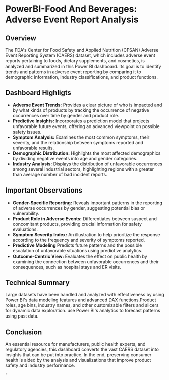  # PowerBI-Food And Beverages: Adverse Event Report Analysis
 ## Overview
 The FDA's Center for Food Safety and Applied Nutrition (CFSAN) Adverse Event Reporting System (CAERS) dataset, which includes adverse event reports pertaining to foods, dietary supplements, and 
 cosmetics, is analyzed and summarized in this Power BI dashboard. Its goal is to identify trends and patterns in adverse event reporting by comparing it to demographic information, industry 
 classifications, and product functions.
 ## Dashboard Highligts
- **Adverse Event Trends:** Provides a clear picture of who is impacted and by what kinds of products by tracking the occurrence of negative occurrences over time by gender and product role.
- **Predictive Insights:** Incorporates a prediction model that projects unfavorable future events, offering an advanced viewpoint on possible safety issues.
- **Symptom Analysis:** Examines the most common symptoms, their severity, and the relationship between symptoms reported and unfavorable results.
- **Demographic Distribution:** Highlights the most affected demographics by dividing negative events into age and gender categories.
- **Industry Analysis:** Displays the distribution of unfavorable occurrences among several industrial sectors, highlighting regions with a greater than average number of bad incident reports.
 ## Important Observations 
- **Gender-Specific Reporting:** Reveals important patterns in the reporting of adverse occurrences by gender, suggesting potential bias or vulnerability.
- **Product Role in Adverse Events:** Differentiates between suspect and concomitant products, providing crucial information for safety evaluations.
- **Symptom Severity Index:** An illustration to help prioritize the response according to the frequency and severity of symptoms reported.
- **Predictive Modeling** Predicts future patterns and the possible escalation of unfavorable situations using predictive analytics.
- **Outcome-Centric View:** Evaluates the effect on public health by examining the connection between unfavorable occurrences and their consequences, such as hospital stays and ER visits.
## Technical Summary 
Large datasets have been handled and analyzed with effectiveness by using Power BI's data modeling features and advanced DAX functions.Product roles, age bins, industry names, and other customizable filters and slicers for dynamic data exploration. use Power BI's analytics to forecast patterns using past data.
## Conclusion 
An essential resource for manufacturers, public health experts, and regulatory agencies, this dashboard converts the vast CAERS dataset into insights that can be put into practice. In the end, preserving consumer health is aided by the analysis and visualizations that improve product safety and industry performance.



 
 

'
